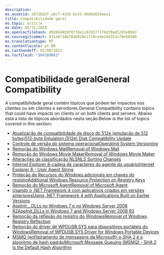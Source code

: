 ```yaml
---
description: .
ms.assetid: 2072bd3f-a6cf-43d5-bc55-9b86d819aea1
title: Compatibilidade geral
ms.topic: article
ms.date: 05/31/2018
ms.openlocfilehash: 892064859f0770e1c67d377176d39ad12d3e0563
ms.sourcegitcommit: 831e8f3db78ab820e1710cede244553c70e50500
ms.translationtype: MT
ms.contentlocale: pt-BR
ms.lasthandoff: 01/08/2021
ms.locfileid: "104169661"
---
```

# <a name="general-compatibility"></a><span data-ttu-id="379af-103">Compatibilidade geral</span><span class="sxs-lookup"><span data-stu-id="379af-103">General Compatibility</span></span>

<span data-ttu-id="379af-104">A compatibilidade geral contém tópicos que podem ter impactos nos clientes ou em clientes e servidores.</span><span class="sxs-lookup"><span data-stu-id="379af-104">General Compatibility contains topics that could have impacts on clients or on both clients and servers.</span></span> <span data-ttu-id="379af-105">Abaixo está a lista de tópicos abordados nesta seção:</span><span class="sxs-lookup"><span data-stu-id="379af-105">Below is the list of topics covered in this section:</span></span>

-   [<span data-ttu-id="379af-106">Atualização de compatibilidade de disco do 512e (emulação de 512 bytes)</span><span class="sxs-lookup"><span data-stu-id="379af-106">512-byte Emulation (512e) Disk Compatibility Update</span></span>](512-byte-emulation--512e--disk-compatibility-update.md)
-   [<span data-ttu-id="379af-107">Controle de versão do sistema operacional</span><span class="sxs-lookup"><span data-stu-id="379af-107">Operating System Versioning</span></span>](operating-system-versioning.md)
-   [<span data-ttu-id="379af-108">Remoção do Windows Mail</span><span class="sxs-lookup"><span data-stu-id="379af-108">Removal of Windows Mail</span></span>](removal-of-windows-mail.md)
-   [<span data-ttu-id="379af-109">Remoção do Windows Movie Maker</span><span class="sxs-lookup"><span data-stu-id="379af-109">Removal of Windows Movie Maker</span></span>](removal-of-windows-movie-maker.md)
-   [<span data-ttu-id="379af-110">Alterações de classificação NLS</span><span class="sxs-lookup"><span data-stu-id="379af-110">NLS Sorting Changes</span></span>](nls-sorting-changes.md)
-   [<span data-ttu-id="379af-111">Internet Explorer 8-cadeia de caracteres do agente do usuário</span><span class="sxs-lookup"><span data-stu-id="379af-111">Internet Explorer 8 - User Agent String</span></span>](internet-explorer-8---user-agent-string.md)
-   [<span data-ttu-id="379af-112">Proteção de Recursos do Windows adicionais em chaves do registro</span><span class="sxs-lookup"><span data-stu-id="379af-112">Additional Windows Resource Protection on Registry Keys</span></span>](additional-windows-resource-protection-on-registry-keys.md)
-   [<span data-ttu-id="379af-113">Remoção do Microsoft Agent</span><span class="sxs-lookup"><span data-stu-id="379af-113">Removal of Microsoft Agent</span></span>](removal-of-microsoft-agent.md)
-   [<span data-ttu-id="379af-114">Usando o .NET Framework 4 com aplicativos criados em versões anteriores</span><span class="sxs-lookup"><span data-stu-id="379af-114">Using .NET Framework 4 with Applications Built on Earlier Versions</span></span>](using--net-framework-4-with-applications-built-on-earlier-versions.md)
-   [<span data-ttu-id="379af-115">AppInit \_ DLLs no Windows 7 e no Windows Server 2008 R2</span><span class="sxs-lookup"><span data-stu-id="379af-115">AppInit\_DLLs in Windows 7 and Windows Server 2008 R2</span></span>](appinit-dlls-in-windows-7-and-windows-server-2008-r2.md)
-   [<span data-ttu-id="379af-116">Remoção da reflexão do registro do Windows</span><span class="sxs-lookup"><span data-stu-id="379af-116">Removal of Windows Registry Reflection</span></span>](removal-of-windows-registry-reflection.md)
-   [<span data-ttu-id="379af-117">Remoção do driver de WPDUSB.SYS para dispositivos portáteis do Windows</span><span class="sxs-lookup"><span data-stu-id="379af-117">Removal of WPDUSB.SYS Driver for Windows Portable Devices</span></span>](removal-of-wpdusb-sys-driver-for-windows-portable-devices.md)
-   [<span data-ttu-id="379af-118">MSMQ (enfileiramento de mensagens da Microsoft)-o SHA 2 é o algoritmo de hash padrão</span><span class="sxs-lookup"><span data-stu-id="379af-118">Microsoft Message Queuing (MSMQ) - SHA 2 Is the Default Hash Algorithm</span></span>](microsoft-message-queuing--msmq----sha-2-is-the-default-hash-algorithm.md)

 

 



